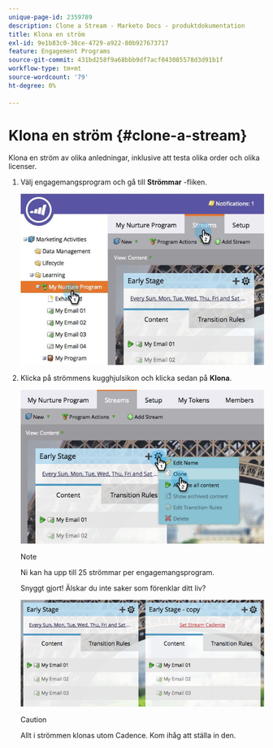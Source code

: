 ```yaml
---
unique-page-id: 2359789
description: Clone a Stream - Marketo Docs - produktdokumentation
title: Klona en ström
exl-id: 9e1b83c0-38ce-4729-a922-80b927673717
feature: Engagement Programs
source-git-commit: 431bd258f9a68bbb9df7acf043085578d3d91b1f
workflow-type: tm+mt
source-wordcount: '79'
ht-degree: 0%

---
```


# Klona en ström {#clone-a-stream}

Klona en ström av olika anledningar, inklusive att testa olika order och olika licenser.

1. Välj engagemangsprogram och gå till **Strömmar** -fliken.

   ![](assets/cloneasteam.jpg)

1. Klicka på strömmens kugghjulsikon och klicka sedan på **Klona**.

   ![](assets/image2014-9-15-17-3a0-3a23.png)

   >[!NOTE]
   >
   >Ni kan ha upp till 25 strömmar per engagemangsprogram.

   Snyggt gjort! Älskar du inte saker som förenklar ditt liv?

   ![](assets/image2014-9-15-17-3a1-3a20.png)

   >[!CAUTION]
   >
   >Allt i strömmen klonas utom Cadence. Kom ihåg att ställa in den.
